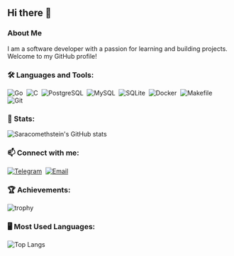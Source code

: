 ## Hi there 👋

### About Me
I am a software developer with a passion for learning and building projects. Welcome to my GitHub profile!

### 🛠️ Languages and Tools:
![Go](https://img.shields.io/badge/-Go-05122A?style=flat&logo=go)&nbsp;
![C](https://img.shields.io/badge/-C-05122A?style=flat&logo=c)&nbsp;
![PostgreSQL](https://img.shields.io/badge/-PostgreSQL-05122A?style=flat&logo=postgresql)&nbsp;
![MySQL](https://img.shields.io/badge/-MySQL-05122A?style=flat&logo=mysql)&nbsp;
![SQLite](https://img.shields.io/badge/-SQLite-05122A?style=flat&logo=sqlite)&nbsp;
![Docker](https://img.shields.io/badge/-Docker-05122A?style=flat&logo=docker)&nbsp;
![Makefile](https://img.shields.io/badge/-Makefile-05122A?style=flat&logo=make)&nbsp;
![Git](https://img.shields.io/badge/-Git-05122A?style=flat&logo=github)&nbsp;

### 🌟 Stats:
![Saracomethstein's GitHub stats](https://github-readme-stats.vercel.app/api?username=Saracomethstein&show_icons=true&theme=onedark)

### 📫 Connect with me:
[![Telegram](https://img.shields.io/badge/-Telegram-05122A?style=flat&logo=telegram)](https://twitter.com/yourusername)&nbsp;
[![Email](https://img.shields.io/badge/-Email-05122A?style=flat&logo=gmail)](mailto:adelsevastanov@gmail.com)&nbsp;

### 🏆 Achievements:
![trophy](https://github-profile-trophy.vercel.app/?username=Saracomethstein&theme=onedark)

### 🖥️ Most Used Languages:
![Top Langs](https://github-readme-stats.vercel.app/api/top-langs/?username=Saracomethstein&layout=compact&theme=onedark)
